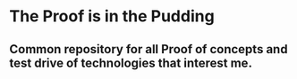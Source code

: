 # The Proof is in the Pudding
## Common repository for all Proof of concepts and test drive of technologies that interest me.

